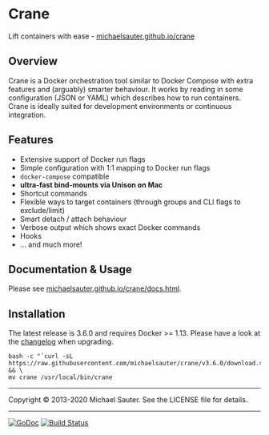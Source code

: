 # Crane
Lift containers with ease - [michaelsauter.github.io/crane](https://michaelsauter.github.io/crane/)


## Overview
Crane is a Docker orchestration tool similar to Docker Compose with extra
features and (arguably) smarter behaviour. It works by reading in some
configuration (JSON or YAML) which describes how to run containers. Crane is
ideally suited for development environments or continuous integration.

## Features

* Extensive support of Docker run flags
* Simple configuration with 1:1 mapping to Docker run flags
* `docker-compose` compatible
* **ultra-fast bind-mounts via Unison on Mac**
* Shortcut commands
* Flexible ways to target containers (through groups and CLI flags to exclude/limit)
* Smart detach / attach behaviour
* Verbose output which shows exact Docker commands
* Hooks
* ... and much more!

## Documentation & Usage

Please see [michaelsauter.github.io/crane/docs.html](https://michaelsauter.github.io/crane/docs.html).

## Installation

The latest release is 3.6.0 and requires Docker >= 1.13.
Please have a look at the [changelog](https://github.com/michaelsauter/crane/blob/master/CHANGELOG.md) when upgrading.

```
bash -c "`curl -sL https://raw.githubusercontent.com/michaelsauter/crane/v3.6.0/download.sh`" && \
mv crane /usr/local/bin/crane
```

---

Copyright © 2013-2020 Michael Sauter. See the LICENSE file for details.

---

[![GoDoc](https://godoc.org/github.com/michaelsauter/crane?status.png)](https://godoc.org/github.com/michaelsauter/crane)
[![Build Status](https://travis-ci.org/michaelsauter/crane.svg?branch=master)](https://travis-ci.org/michaelsauter/crane)
